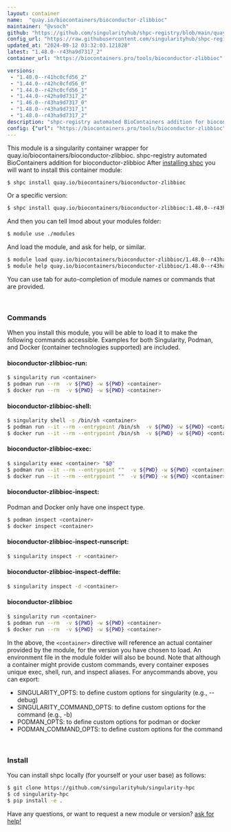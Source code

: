 ```yaml
---
layout: container
name:  "quay.io/biocontainers/bioconductor-zlibbioc"
maintainer: "@vsoch"
github: "https://github.com/singularityhub/shpc-registry/blob/main/quay.io/biocontainers/bioconductor-zlibbioc/container.yaml"
config_url: "https://raw.githubusercontent.com/singularityhub/shpc-registry/main/quay.io/biocontainers/bioconductor-zlibbioc/container.yaml"
updated_at: "2024-09-12 03:32:03.121828"
latest: "1.48.0--r43ha9d7317_2"
container_url: "https://biocontainers.pro/tools/bioconductor-zlibbioc"

versions:
 - "1.40.0--r41hc0cfd56_2"
 - "1.44.0--r42hc0cfd56_0"
 - "1.44.0--r42hc0cfd56_1"
 - "1.44.0--r42ha9d7317_2"
 - "1.46.0--r43ha9d7317_0"
 - "1.48.0--r43ha9d7317_1"
 - "1.48.0--r43ha9d7317_2"
description: "shpc-registry automated BioContainers addition for bioconductor-zlibbioc"
config: {"url": "https://biocontainers.pro/tools/bioconductor-zlibbioc", "maintainer": "@vsoch", "description": "shpc-registry automated BioContainers addition for bioconductor-zlibbioc", "latest": {"1.48.0--r43ha9d7317_2": "sha256:28ca2a370bace97bde0ac0b9932dcfac6be4cde2c621ba67fde5bed3daa1d1b4"}, "tags": {"1.40.0--r41hc0cfd56_2": "sha256:c799784bee1f74f9b18e645f0b2d5f308a1379d5387a4fd6c49816b40d9f93f6", "1.44.0--r42hc0cfd56_0": "sha256:d58082e0fd0249bbabc21cd16f2fa9d147052d6b830a8c7220c4ba37a32c7499", "1.44.0--r42hc0cfd56_1": "sha256:4ddc2f9d8371978916eb440ba95511f590d8aaabfba83b79eab68ff91ea3e9bf", "1.44.0--r42ha9d7317_2": "sha256:f627b25e957a170a9c60aec9e11a0bb9cdb6c095d489e358d930365e3799ac44", "1.46.0--r43ha9d7317_0": "sha256:d774c3a91bb1a392f3d5b9765487218fb35da73205168ce69b8fa469b975f8d1", "1.48.0--r43ha9d7317_1": "sha256:c3193797dc90c6442ff5b0f5fab28c77e7fb1a20024c26fab7c9f835639835ce", "1.48.0--r43ha9d7317_2": "sha256:28ca2a370bace97bde0ac0b9932dcfac6be4cde2c621ba67fde5bed3daa1d1b4"}, "docker": "quay.io/biocontainers/bioconductor-zlibbioc"}
---
```


This module is a singularity container wrapper for quay.io/biocontainers/bioconductor-zlibbioc.
shpc-registry automated BioContainers addition for bioconductor-zlibbioc
After [installing shpc](#install) you will want to install this container module:


```bash
$ shpc install quay.io/biocontainers/bioconductor-zlibbioc
```

Or a specific version:

```bash
$ shpc install quay.io/biocontainers/bioconductor-zlibbioc:1.48.0--r43ha9d7317_2
```

And then you can tell lmod about your modules folder:

```bash
$ module use ./modules
```

And load the module, and ask for help, or similar.

```bash
$ module load quay.io/biocontainers/bioconductor-zlibbioc/1.48.0--r43ha9d7317_2
$ module help quay.io/biocontainers/bioconductor-zlibbioc/1.48.0--r43ha9d7317_2
```

You can use tab for auto-completion of module names or commands that are provided.

<br>

### Commands

When you install this module, you will be able to load it to make the following commands accessible.
Examples for both Singularity, Podman, and Docker (container technologies supported) are included.

#### bioconductor-zlibbioc-run:

```bash
$ singularity run <container>
$ podman run --rm  -v ${PWD} -w ${PWD} <container>
$ docker run --rm  -v ${PWD} -w ${PWD} <container>
```

#### bioconductor-zlibbioc-shell:

```bash
$ singularity shell -s /bin/sh <container>
$ podman run --it --rm --entrypoint /bin/sh  -v ${PWD} -w ${PWD} <container>
$ docker run --it --rm --entrypoint /bin/sh  -v ${PWD} -w ${PWD} <container>
```

#### bioconductor-zlibbioc-exec:

```bash
$ singularity exec <container> "$@"
$ podman run --it --rm --entrypoint ""  -v ${PWD} -w ${PWD} <container> "$@"
$ docker run --it --rm --entrypoint ""  -v ${PWD} -w ${PWD} <container> "$@"
```

#### bioconductor-zlibbioc-inspect:

Podman and Docker only have one inspect type.

```bash
$ podman inspect <container>
$ docker inspect <container>
```

#### bioconductor-zlibbioc-inspect-runscript:

```bash
$ singularity inspect -r <container>
```

#### bioconductor-zlibbioc-inspect-deffile:

```bash
$ singularity inspect -d <container>
```



#### bioconductor-zlibbioc

```bash
$ singularity run <container>
$ podman run --rm  -v ${PWD} -w ${PWD} <container>
$ docker run --rm  -v ${PWD} -w ${PWD} <container>
```


In the above, the `<container>` directive will reference an actual container provided
by the module, for the version you have chosen to load. An environment file in the
module folder will also be bound. Note that although a container
might provide custom commands, every container exposes unique exec, shell, run, and
inspect aliases. For anycommands above, you can export:

 - SINGULARITY_OPTS: to define custom options for singularity (e.g., --debug)
 - SINGULARITY_COMMAND_OPTS: to define custom options for the command (e.g., -b)
 - PODMAN_OPTS: to define custom options for podman or docker
 - PODMAN_COMMAND_OPTS: to define custom options for the command

<br>

### Install

You can install shpc locally (for yourself or your user base) as follows:

```bash
$ git clone https://github.com/singularityhub/singularity-hpc
$ cd singularity-hpc
$ pip install -e .
```

Have any questions, or want to request a new module or version? [ask for help!](https://github.com/singularityhub/singularity-hpc/issues)